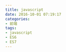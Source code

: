 ```yaml
---
title: javascript
date: 2016-10-01 07:19:17
categories:
- 前端
tags:
- javascript
- ES6
- ES7
---
```

